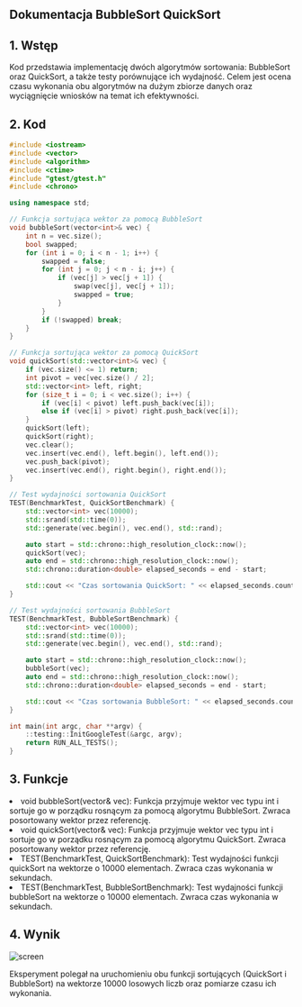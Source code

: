 ## Dokumentacja BubbleSort QuickSort
## 1. Wstęp
Kod przedstawia implementację dwóch algorytmów sortowania: BubbleSort oraz QuickSort, a także testy porównujące ich wydajność. Celem jest ocena czasu wykonania obu algorytmów na dużym zbiorze danych oraz wyciągnięcie wniosków na temat ich efektywności.

## 2. Kod
~~~ cpp
#include <iostream>
#include <vector>
#include <algorithm>
#include <ctime>
#include "gtest/gtest.h"
#include <chrono>

using namespace std;

// Funkcja sortująca wektor za pomocą BubbleSort
void bubbleSort(vector<int>& vec) {
    int n = vec.size();
    bool swapped;
    for (int i = 0; i < n - 1; i++) {
        swapped = false;
        for (int j = 0; j < n - i; j++) {
            if (vec[j] > vec[j + 1]) {
                swap(vec[j], vec[j + 1]);
                swapped = true;
            }
        }
        if (!swapped) break;
    }
}

// Funkcja sortująca wektor za pomocą QuickSort
void quickSort(std::vector<int>& vec) {
    if (vec.size() <= 1) return;
    int pivot = vec[vec.size() / 2];
    std::vector<int> left, right;
    for (size_t i = 0; i < vec.size(); i++) {
        if (vec[i] < pivot) left.push_back(vec[i]);
        else if (vec[i] > pivot) right.push_back(vec[i]);
    }
    quickSort(left);
    quickSort(right);
    vec.clear();
    vec.insert(vec.end(), left.begin(), left.end());
    vec.push_back(pivot);
    vec.insert(vec.end(), right.begin(), right.end());
}

// Test wydajności sortowania QuickSort
TEST(BenchmarkTest, QuickSortBenchmark) {
    std::vector<int> vec(10000);
    std::srand(std::time(0));
    std::generate(vec.begin(), vec.end(), std::rand);

    auto start = std::chrono::high_resolution_clock::now();
    quickSort(vec);
    auto end = std::chrono::high_resolution_clock::now();
    std::chrono::duration<double> elapsed_seconds = end - start;

    std::cout << "Czas sortowania QuickSort: " << elapsed_seconds.count() << "s\n";
}

// Test wydajności sortowania BubbleSort
TEST(BenchmarkTest, BubbleSortBenchmark) {
    std::vector<int> vec(10000);
    std::srand(std::time(0));
    std::generate(vec.begin(), vec.end(), std::rand);

    auto start = std::chrono::high_resolution_clock::now();
    bubbleSort(vec);
    auto end = std::chrono::high_resolution_clock::now();
    std::chrono::duration<double> elapsed_seconds = end - start;

    std::cout << "Czas sortowania BubbleSort: " << elapsed_seconds.count() << "s\n";
}

int main(int argc, char **argv) {
    ::testing::InitGoogleTest(&argc, argv);
    return RUN_ALL_TESTS();
}
~~~~

## 3. Funkcje

<li>void bubbleSort(vector<int>& vec): Funkcja przyjmuje wektor vec typu int i sortuje go w porządku rosnącym za pomocą algorytmu BubbleSort. Zwraca posortowany wektor przez referencję.<br/>

<li>void quickSort(vector<int>& vec): Funkcja przyjmuje wektor vec typu int i sortuje go w porządku rosnącym za pomocą algorytmu QuickSort. Zwraca posortowany wektor przez referencję.<br/>

<li>TEST(BenchmarkTest, QuickSortBenchmark): Test wydajności funkcji quickSort na wektorze o 10000 elementach. Zwraca czas wykonania w sekundach.<br/>

<li>TEST(BenchmarkTest, BubbleSortBenchmark): Test wydajności funkcji bubbleSort na wektorze o 10000 elementach. Zwraca czas wykonania w sekundach.<br/>

## 4. Wynik

![screen](wynik.png)

Eksperyment polegał na uruchomieniu obu funkcji sortujących (QuickSort i BubbleSort) na wektorze 10000 losowych liczb oraz pomiarze czasu ich wykonania.

